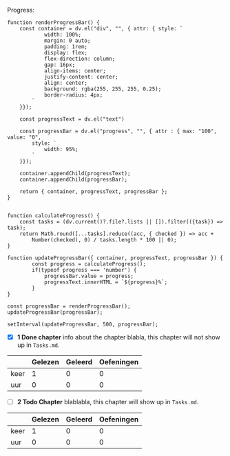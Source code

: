 Progress:
```dataviewjs
function renderProgressBar() {
    const container = dv.el("div", "", { attr: { style: `
            width: 100%;
            margin: 0 auto;
            padding: 1rem;
            display: flex;
            flex-direction: column;
            gap: 16px;
            align-items: center;
            justify-content: center;
            align: center; 
            background: rgba(255, 255, 255, 0.25);
            border-radius: 4px;
        ` 
    }});

	const progressText = dv.el("text")
	
    const progressBar = dv.el("progress", "", { attr : { max: "100", value: "0",
        style: `
            width: 95%;
        `
    }});

    container.appendChild(progressText);
    container.appendChild(progressBar);
    
    return { container, progressText, progressBar };
}


function calculateProgress() {
	const tasks = (dv.current()?.file?.lists || []).filter(({task}) => task);
    return Math.round([...tasks].reduce((acc, { checked }) => acc + 
	    Number(checked), 0) / tasks.length * 100 || 0);
}

function updateProgressBar({ container, progressText, progressBar }) {
		const progress = calculateProgress();
		if(typeof progress === 'number') {
		    progressBar.value = progress;
		    progressText.innerHTML = `${progress}%`;
		}
}
	
const progressBar = renderProgressBar();
updateProgressBar(progressBar);

setInterval(updateProgressBar, 500, progressBar);
```

- [x] **1 Done chapter**
  info about the chapter blabla, this chapter will not show up in `Tasks.md`.

|     | Gelezen | Geleerd | Oefeningen |
| --- | --- | --- | --- |
| keer | 1   | 0   | 0   |
| uur | 0   | 0   | 0   |

- [ ] **2 Todo Chapter**
  blablabla, this chapter will show up in `Tasks.md`.

|     | Gelezen | Geleerd | Oefeningen |
| --- | --- | --- | --- |
| keer | 1   | 0   | 0   |
| uur | 0   | 0   | 0   |